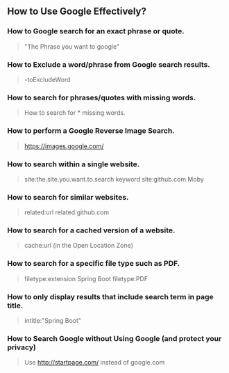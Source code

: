## How to Use Google Effectively?
### How to Google search for an exact phrase or quote.
> "The Phrase you want to google"
### How to Exclude a word/phrase from Google search results.
> -toExcludeWord
### How to search for phrases/quotes with missing words.
> How to search for *  missing words.
### How to perform a Google Reverse Image Search.
> https://images.google.com/
### How to search within a single website.
> site:the.site.you.want.to.search keyword
> site:github.com Moby
### How to search for similar websites.
> related:url
> related:github.com
### How to search for a cached version of a website.
> cache:url (in the Open Location Zone)
### How to search for a specific file type such as PDF.
> filetype:extension
> Spring Boot filetype:PDF 
### How to only display results that include search term in page title.
> intitle:"Spring Boot"
### How to Search Google without Using Google (and protect your privacy)
> Use http://startpage.com/ instead of google.com